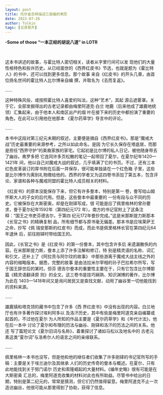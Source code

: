 ```yaml
---
layout: post
title: 托尔金怎样描述三部曲的来历
date: 2022-07-26
author: Tolkin
tags: [见贤思齐]
---
```


 **-Some of those “一本正经的胡说八道” in LOTR**

<!--- more --->

<br/>

这本书讲述的故事，与霍比特人密切相关，读者从字里行间可以发 现他们的大量性格特色和些许历史。从已经面世的《西界红皮书》节选，也就是题为《霍比特人》的书中，还可以找到更多信息。那个故事 来自《红皮书》的开头几章，由首位扬名世间的霍比特人比尔博亲自编 撰，并取名为《去而复返》。

……

这种特殊风俗，或按照霍比特人喜爱的叫法，这种“艺术”，其起 源云遮雾罩。关于它，全部发掘得出的古老记录都由梅里阿道克·白兰 地鹿（后来他成了雄鹿地统领）汇集起来，由于他本人和南区出产的烟 叶在接下来的历史中都扮演了重要的角色，在此可以引用他在他那本 《夏尔药草学》导言中的评论。

……

本书中这段对第三纪元末期的叙述，主要便是摘自《西界红皮书》。那是“魔戒大战”历史最重要的来源参考，之所以如此命名，是因 为它长久保存在塔底居，而那是担任“西界守护”的美裔家族的家宅。它起初是比尔博的私人日记，被他随身带去了幽谷。弗罗多把 它连同许多页松散的笔记一起带回了夏尔，在夏尔纪年1420—1421年 间，他以自己对魔戒大战的叙述，几乎填满了它的书页。不过，还有三本红色皮革装订的厚书附在后面一并保存，很可能单独装在一个红色箱 子里，这些是比尔博作为离别礼物赠给他的。西界的学者又为这四卷书添加了第五本，包含评论、家谱和各种与魔戒同盟的霍比特人成员相关的材料。

《红皮书》的原本没能保存下来，但它有许多誊本，特别是第一 卷，誊写给山姆怀斯大人的子女的后代用。但是，这些誊本中最重要的 一份有段与众不同的历史。它被保存在大斯密奥，却是在刚铎写成，很 可能是应了佩里格林的曾孙要求，誊于夏尔纪年1592年（第四纪元172 年）。南方的书记官附上了这条注释：“国王之书吏芬德吉尔，于第四 纪元172年誊抄完成。”这是米那斯提力斯那本《长官之书》的精确复制 品，所有细节都与原书毫无偏差。那本书是应埃莱萨王之命，抄写《佩 瑞安那斯的红皮书》而成，而此书是佩里格林长官在第四纪元64年退休 后，前往刚铎时带给国王的。

因此，《长官之书》是《红皮书》的第一份誊本，其中包含许多后 来遗漏散佚的内容。在米那斯提力斯，誊本上添了许多注解和修订，特 别是精灵语的名称、词汇和引文，还补上了《阿拉贡与阿尔玟的故事》 中那些游离于魔戒大战主线之外的内容的缩略版本。据悉，完整的故事 是由法拉米尔宰相的孙子巴拉希尔所写，写于国王辞世后的某时。但芬 德吉尔誊本的重要性主要在于，只有它包含比尔博那篇《精灵语翻译原 则》的全文。这三卷书是技巧娴熟、知识渊博的著作，比尔博为此在 1403—1418年间又是询问居民又是查找文献，动用了幽谷里一切他能找到的资料来源。

……

雄鹿镇和塔克领的藏书中包含了许多《西 界红皮书》中没有出现的内容。白兰地厅也有许多著作探讨埃利阿多以 及洛汗历史，其中有些是梅里阿道克亲自编纂或起首的，不过他在夏尔 为人所知的作品主要是《夏尔药草学》和《年代计法》，他在后一本中 讨论了夏尔和布理的历法与幽谷、刚铎和洛汗的历法之间的关系。他还 写了篇短论文《夏尔旧词与名称》，着重探讨了诸如马松以及地名中的 古老元素这类“夏尔词”与洛希尔人的语言之间的亲缘联系。

……

佩里格林一本书也没写，但是他和他的继任者们收集了许多刚铎的书记官所写的手稿：主要是关于埃兰迪尔及其继承 人们的历史传奇的誊本与概述。在夏尔，只有此地能找到关于努门诺尔 历史和索隆崛起的大量材料。《编年史略》很有可能是在大斯密奥 汇总的，梅里阿道克收集的材料对此也有所助益。尽管书中给出的日 期，特别是第二纪元的，常常是猜测，但它们仍然值得留意。梅里阿道克不止一次造访幽谷，他很可能从那里得到了协助，获得了信息。
